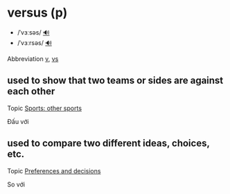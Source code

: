 # versus (p)

- /ˈvɜːsəs/ [🔊](https://www.oxfordlearnersdictionaries.com/media/english/uk_pron/v/ver/versu/versus__gb_1.mp3)
- /ˈvɜːrsəs/ [🔊](https://www.oxfordlearnersdictionaries.com/media/english/us_pron/v/ver/versu/versus__us_1_rr.mp3)

Abbreviation [v](), [vs]()

## used to show that two teams or sides are against each other

Topic [Sports: other sports](../topics/sports-other-sports.md#sports-other-sports)

Đấu với

## used to compare two different ideas, choices, etc.

Topic [Preferences and decisions](../topics/preferences-and-decisions.md#preferences--decisions)

So với